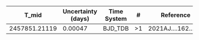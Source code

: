 |T_mid        |Uncertainty (days)|Time System|#  |Reference           |
|-------------|------------------|-----------|---|--------------------|
|2457851.21119|0.00047           |BJD_TDB    |>1 |2021AJ....162....7B |
